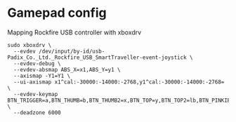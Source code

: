 # Gamepad config

Mapping Rockfire USB controller with xboxdrv

```
sudo xboxdrv \
  --evdev /dev/input/by-id/usb-Padix_Co._Ltd._Rockfire_USB_SmartTraveller-event-joystick \
  --evdev-debug \
  --evdev-absmap ABS_X=x1,ABS_Y=y1 \
  --axismap -Y1=Y1 \
  --ui-axismap x1^cal:-30000:-14000:-2768,y1^cal:-30000:-14000:-2768= \
  --evdev-keymap BTN_TRIGGER=a,BTN_THUMB=b,BTN_THUMB2=x,BTN_TOP=y,BTN_TOP2=lb,BTN_PINKIE=rb,BTN_BASE=back,BTN_BASE2=start \
  --deadzone 6000
```
